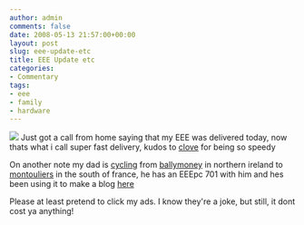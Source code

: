 ```yaml
---
author: admin
comments: false
date: 2008-05-13 21:57:00+00:00
layout: post
slug: eee-update-etc
title: EEE Update etc
categories:
- Commentary
tags:
- eee
- family
- hardware
---
```


[![](http://www.todomodding.com/wp-content/uploads/2008/03/face_black.jpg)](http://www.todomodding.com/wp-content/uploads/2008/03/face_black.jpg)
Just got a call from home saying that my EEE was delivered today, now thats what i call super fast delivery, kudos to [clove](http://www.clove.co.uk/) for being so speedy

On another note my dad is [cycling](http://maps.google.co.uk/maps?f=d&hl=en&geocode=3561105915715474670,51.787300,-8.612360&saddr=Ballymoney,+County+Antrim,+BT53&daddr=Bird%27s+Ln%2FN71+%4051.787300,+-8.612360+to:47.249407,-1.625977+to:Montouliers,+France&mra=dpe&mrcr=0&mrsp=2&sz=5&via=1,2&sll=49.202825,-1.49777&sspn=22.286402,58.710938&ie=UTF8&z=5) from [ballymoney](http://maps.google.co.uk/maps?ie=UTF8&oe=utf-8&client=firefox-a&q=Ballymoney,+Ballymoney,+UK&z=14&iwloc=addr) in northern ireland to [montouliers](http://maps.google.co.uk/maps?f=q&hl=en&geocode=&q=montouliers&sll=55.070718,-6.514895&sspn=0.038086,0.11467&ie=UTF8&z=14&iwloc=addr) in the south of france, he has an EEEpc 701 with him and hes been using it to make a blog [here](http://www.geocities.com/stevenbolster)

Please at least pretend to click my ads. I know they're a joke, but still, it dont cost ya anything!
